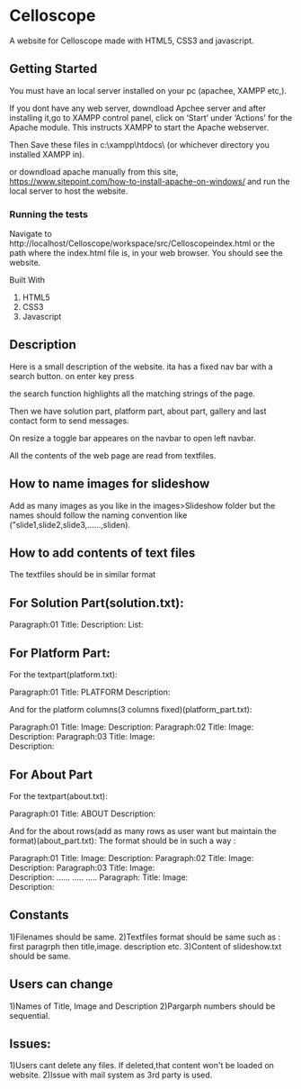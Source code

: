 # Celloscope

A website for Celloscope made with HTML5, CSS3 and javascript.

## Getting Started

You must have an local server installed on your pc (apachee, XAMPP etc,).

If you dont have any web server, downdload Apchee server and after installing it,go to XAMPP control panel, click on ‘Start’ under ‘Actions’ for the Apache module. This instructs XAMPP to start the Apache webserver.

Then Save these files in c:\xampp\htdocs\ (or whichever directory you installed XAMPP in).

or downdload apache manually from this site, https://www.sitepoint.com/how-to-install-apache-on-windows/ 
and run the local server to host the website.


### Running the tests

Navigate to http://localhost/Celloscope/workspace/src/Celloscopeindex.html or the path where the index.html file is, in your web browser. You should see the website.

Built With
1) HTML5
2) CSS3
3) Javascript

## Description 

Here is a small description of the website. ita has a fixed nav bar with a search button. on enter key press 

the search function highlights all the matching strings of the page.

Then we have solution part, platform part, about part, gallery and last contact form to send messages.

On resize a toggle bar appeares on the navbar to open left  navbar. 

All the contents of the web page are read from textfiles.

## How to name images for slideshow

Add as many images as you like in the images>Slideshow folder  but the names should follow the naming convention like ("slide1,slide2,slide3,......,sliden).

## How to add contents of text files

The textfiles should be in similar format

## For Solution Part(solution.txt):

Paragraph:01
Title: 
Description: 
List:

## For Platform Part:

For the textpart(platform.txt):

Paragraph:01
Title: PLATFORM
Description:

And for the platform columns(3 columns fixed)(platform_part.txt):

Paragraph:01
Title: 
Image: 
Description: 
Paragraph:02
Title: 
Image: 
Description: 
Paragraph:03
Title: 
Image:  
Description:

## For About Part

For the textpart(about.txt):

Paragraph:01
Title: ABOUT
Description:

And for the about rows(add as many rows as user want but maintain the format)(about_part.txt):
The format should be in such a way :

Paragraph:01
Title: 
Image: 
Description: 
Paragraph:02
Title: 
Image: 
Description: 
Paragraph:03
Title: 
Image:  
Description:
......
.....
.....
Paragraph:
Title: 
Image:  
Description:

## Constants
1)Filenames should be same.
2)Textfiles format should be same such as : first paragrph then title,image. description etc.
3)Content of slideshow.txt should be same.

## Users can change

1)Names of Title, Image and Description
2)Pargarph numbers should be sequential.

## Issues:
1)Users cant delete any files. If deleted,that content won't be loaded on website.
2)Issue with mail system as 3rd party is used.
